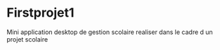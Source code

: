 # Firstprojet1
Mini application desktop de gestion scolaire 
realiser dans le cadre d un projet scolaire
